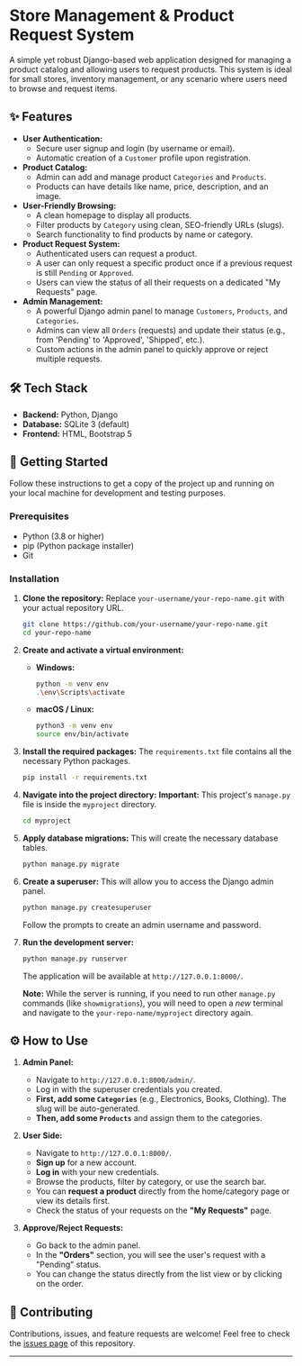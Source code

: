 # Store Management & Product Request System

A simple yet robust Django-based web application designed for managing a product catalog and allowing users to request products. This system is ideal for small stores, inventory management, or any scenario where users need to browse and request items.

## ✨ Features

*   **User Authentication:**
    *   Secure user signup and login (by username or email).
    *   Automatic creation of a `Customer` profile upon registration.
*   **Product Catalog:**
    *   Admin can add and manage product `Categories` and `Products`.
    *   Products can have details like name, price, description, and an image.
*   **User-Friendly Browsing:**
    *   A clean homepage to display all products.
    *   Filter products by `Category` using clean, SEO-friendly URLs (slugs).
    *   Search functionality to find products by name or category.
*   **Product Request System:**
    *   Authenticated users can request a product.
    *   A user can only request a specific product once if a previous request is still `Pending` or `Approved`.
    *   Users can view the status of all their requests on a dedicated "My Requests" page.
*   **Admin Management:**
    *   A powerful Django admin panel to manage `Customers`, `Products`, and `Categories`.
    *   Admins can view all `Orders` (requests) and update their status (e.g., from 'Pending' to 'Approved', 'Shipped', etc.).
    *   Custom actions in the admin panel to quickly approve or reject multiple requests.

## 🛠️ Tech Stack

*   **Backend:** Python, Django
*   **Database:** SQLite 3 (default)
*   **Frontend:** HTML, Bootstrap 5

## 🚀 Getting Started

Follow these instructions to get a copy of the project up and running on your local machine for development and testing purposes.

### Prerequisites

*   Python (3.8 or higher)
*   pip (Python package installer)
*   Git

### Installation

1.  **Clone the repository:**
    Replace `your-username/your-repo-name.git` with your actual repository URL.
    ```bash
    git clone https://github.com/your-username/your-repo-name.git
    cd your-repo-name
    ```

2.  **Create and activate a virtual environment:**
    *   **Windows:**
        ```bash
        python -m venv env
        .\env\Scripts\activate
        ```
    *   **macOS / Linux:**
        ```bash
        python3 -m venv env
        source env/bin/activate
        ```

3.  **Install the required packages:**
    The `requirements.txt` file contains all the necessary Python packages.
    ```bash
    pip install -r requirements.txt
    ```

4.  **Navigate into the project directory:**
    **Important:** This project's `manage.py` file is inside the `myproject` directory.
    ```bash
    cd myproject
    ```

5.  **Apply database migrations:**
    This will create the necessary database tables.
    ```bash
    python manage.py migrate
    ```

6.  **Create a superuser:**
    This will allow you to access the Django admin panel.
    ```bash
    python manage.py createsuperuser
    ```
    Follow the prompts to create an admin username and password.

7.  **Run the development server:**
    ```bash
    python manage.py runserver
    ```
    The application will be available at `http://127.0.0.1:8000/`.

    **Note:** While the server is running, if you need to run other `manage.py` commands (like `showmigrations`), you will need to open a *new* terminal and navigate to the `your-repo-name/myproject` directory again.

## ⚙️ How to Use

1.  **Admin Panel:**
    *   Navigate to `http://127.0.0.1:8000/admin/`.
    *   Log in with the superuser credentials you created.
    *   **First, add some `Categories`** (e.g., Electronics, Books, Clothing). The slug will be auto-generated.
    *   **Then, add some `Products`** and assign them to the categories.

2.  **User Side:**
    *   Navigate to `http://127.0.0.1:8000/`.
    *   **Sign up** for a new account.
    *   **Log in** with your new credentials.
    *   Browse the products, filter by category, or use the search bar.
    *   You can **request a product** directly from the home/category page or view its details first.
    *   Check the status of your requests on the **"My Requests"** page.

3.  **Approve/Reject Requests:**
    *   Go back to the admin panel.
    *   In the **"Orders"** section, you will see the user's request with a "Pending" status.
    *   You can change the status directly from the list view or by clicking on the order.

## 🤝 Contributing

Contributions, issues, and feature requests are welcome! Feel free to check the [issues page](https://github.com/your-username/your-repo-name/issues) of this repository.

---
